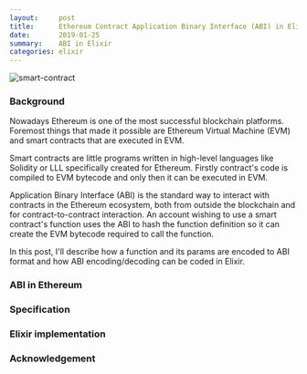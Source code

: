 ```yaml
---
layout:     post
title:      Ethereum Contract Application Binary Interface (ABI) in Elixir
date:       2019-01-25
summary:    ABI in Elixir
categories: elixir
---
```


![smart-contract](https://i.imgur.com/JiTJe6W.jpg)

### Background

Nowadays Ethereum is one of the most successful blockchain platforms. Foremost things that made it possible are Ethereum Virtual Machine (EVM) and smart contracts that are executed in EVM.

Smart contracts are little programs written in high-level languages like Solidity or LLL specifically created for Ethereum. Firstly contract's code is compiled to EVM bytecode and only then it can be executed in EVM.

Application Binary Interface (ABI) is the standard way to interact with contracts in the Ethereum ecosystem, both from outside the blockchain and for contract-to-contract interaction. An account wishing to use a smart contract's function uses the ABI to hash the function definition so it can create the EVM bytecode required to call the function.

In this post, I'll describe how a function and its params are encoded to ABI format and how ABI encoding/decoding can be coded in Elixir.

### ABI in Ethereum

### Specification

### Elixir implementation

### Acknowledgement
